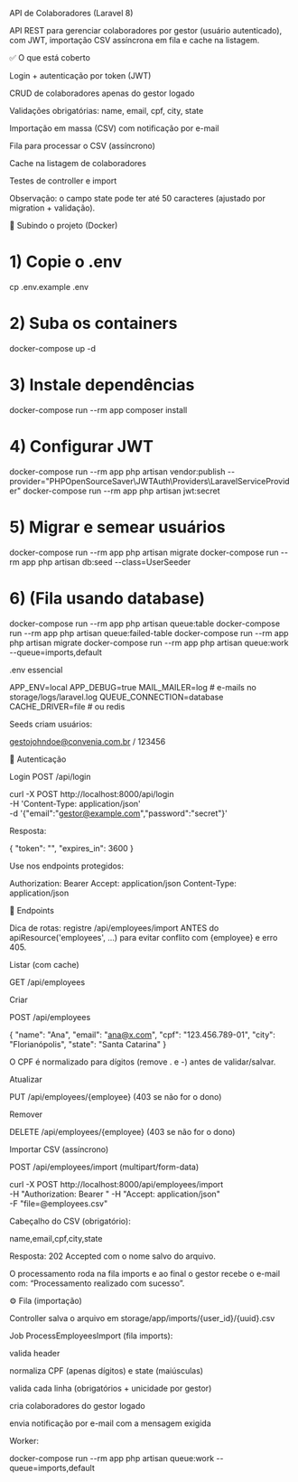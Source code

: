 API de Colaboradores (Laravel 8)

API REST para gerenciar colaboradores por gestor (usuário autenticado), com JWT, importação CSV assíncrona em fila e cache na listagem.

✅ O que está coberto

Login + autenticação por token (JWT)

CRUD de colaboradores apenas do gestor logado

Validações obrigatórias: name, email, cpf, city, state

Importação em massa (CSV) com notificação por e-mail

Fila para processar o CSV (assíncrono)

Cache na listagem de colaboradores

Testes de controller e import

Observação: o campo state pode ter até 50 caracteres (ajustado por migration + validação).

🚀 Subindo o projeto (Docker)
# 1) Copie o .env
cp .env.example .env

# 2) Suba os containers
docker-compose up -d

# 3) Instale dependências
docker-compose run --rm app composer install

# 4) Configurar JWT
docker-compose run --rm app php artisan vendor:publish --provider="PHPOpenSourceSaver\JWTAuth\Providers\LaravelServiceProvider"
docker-compose run --rm app php artisan jwt:secret

# 5) Migrar e semear usuários
docker-compose run --rm app php artisan migrate
docker-compose run --rm app php artisan db:seed --class=UserSeeder

# 6) (Fila usando database)
docker-compose run --rm app php artisan queue:table
docker-compose run --rm app php artisan queue:failed-table
docker-compose run --rm app php artisan migrate
docker-compose run --rm app php artisan queue:work --queue=imports,default


.env essencial

APP_ENV=local
APP_DEBUG=true
MAIL_MAILER=log         # e-mails no storage/logs/laravel.log
QUEUE_CONNECTION=database
CACHE_DRIVER=file       # ou redis


Seeds criam usuários:

gestojohndoe@convenia.com.br
 / 123456

🔐 Autenticação

Login
POST /api/login

curl -X POST http://localhost:8000/api/login \
  -H 'Content-Type: application/json' \
  -d '{"email":"gestor@example.com","password":"secret"}'


Resposta:

{ "token": "<JWT>",  "expires_in": 3600 }


Use nos endpoints protegidos:

Authorization: Bearer <JWT>
Accept: application/json
Content-Type: application/json

🧭 Endpoints

Dica de rotas: registre /api/employees/import ANTES do apiResource('employees', ...) para evitar conflito com {employee} e erro 405.

Listar (com cache)

GET /api/employees

Criar

POST /api/employees

{
  "name": "Ana",
  "email": "ana@x.com",
  "cpf": "123.456.789-01",
  "city": "Florianópolis",
  "state": "Santa Catarina"
}


O CPF é normalizado para dígitos (remove . e -) antes de validar/salvar.

Atualizar

PUT /api/employees/{employee}
(403 se não for o dono)

Remover

DELETE /api/employees/{employee}
(403 se não for o dono)

Importar CSV (assíncrono)

POST /api/employees/import (multipart/form-data)

curl -X POST http://localhost:8000/api/employees/import \
  -H "Authorization: Bearer <JWT>" -H "Accept: application/json" \
  -F "file=@employees.csv"


Cabeçalho do CSV (obrigatório):

name,email,cpf,city,state


Resposta: 202 Accepted com o nome salvo do arquivo.

O processamento roda na fila imports e ao final o gestor recebe o e-mail com:
“Processamento realizado com sucesso”.

⚙️ Fila (importação)

Controller salva o arquivo em storage/app/imports/{user_id}/{uuid}.csv

Job ProcessEmployeesImport (fila imports):

valida header

normaliza CPF (apenas dígitos) e state (maiúsculas)

valida cada linha (obrigatórios + unicidade por gestor)

cria colaboradores do gestor logado

envia notificação por e-mail com a mensagem exigida

Worker:

docker-compose run --rm app php artisan queue:work --queue=imports,default